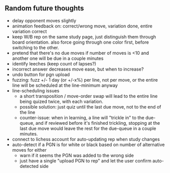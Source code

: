 ## Random future thoughts

* delay opponent moves slightly
* animation feedback on: correct/wrong move, variation done, entire variation correct
* keep W/B rep on the same study page, just distinguish them through board orientation. also force going through one color first, before switching to the other.
* pretend that there's no due moves if number of moves is <10 and another one will be due in a couple minutes
* identify leeches (keep count of lapses?)
* incorrect answer decreases move ease, but when to increase?
* undo button for pgn upload
* fuzzing: fuzz +/- 1 day (or +/-x%) per line, not per move, or the entire line will be scheduled at the line-minimum anyway
* line-scheduling issues
    - a short transposition / move-order swap will lead to the entire line being quized twice, with each variation.
    - possible solution: just quiz until the last due move, not to the end of the line 
    - counter-issue: when in learning, a line will "trickle in" to the due-queue, and if reviewed before it's finished trickling, stopping at the last due move would leave the rest for the due-queue in a couple minutes.
* connect to lichess account for auto-updating rep when study changes
* auto-detect if a PGN is for white or black based on number of alternative moves for either
    - warn if it seems the PGN was added to the wrong side
    - just have a single "upload PGN to rep" and let the user confirm auto-detected side
